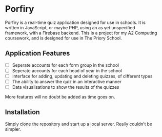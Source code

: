 Porfiry
=======
Porfiry is a real-time quiz application designed for use in schools. It is written in JavaScript, or maybe PHP, using an as yet unspecified framework, with a Firebase backend. This is a project for my A2 Computing coursework, and is designed for use in The Priory School.

Application Features
---------------------
- [ ] Seperate accounts for each form group in the school
- [ ] Seperate accounts for each head of year in the school
- [ ] Interface for adding, updating and deleting quizzes, of different types
- [ ] The ability to answer the quiz in an interactive manner
- [ ] Data visualisations to show the results of the quizzes

More features will no doubt be added as time goes on.

Installation
------------
Simply clone the repository and start up a local server. Really couldn't be simpler.
